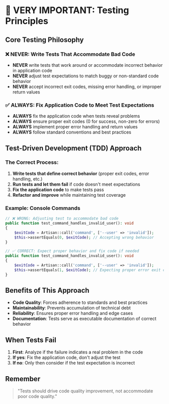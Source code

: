 # 🚨 VERY IMPORTANT: Testing Principles

## Core Testing Philosophy

### ❌ NEVER: Write Tests That Accommodate Bad Code
- **NEVER** write tests that work around or accommodate incorrect behavior in application code
- **NEVER** adjust test expectations to match buggy or non-standard code behavior
- **NEVER** accept incorrect exit codes, missing error handling, or improper return values

### ✅ ALWAYS: Fix Application Code to Meet Test Expectations
- **ALWAYS** fix the application code when tests reveal problems
- **ALWAYS** ensure proper exit codes (0 for success, non-zero for errors)
- **ALWAYS** implement proper error handling and return values
- **ALWAYS** follow standard conventions and best practices

## Test-Driven Development (TDD) Approach

### The Correct Process:
1. **Write tests that define correct behavior** (proper exit codes, error handling, etc.)
2. **Run tests and let them fail** if code doesn't meet expectations
3. **Fix the application code** to make tests pass
4. **Refactor and improve** while maintaining test coverage

### Example: Console Commands
```php
// ❌ WRONG: Adjusting test to accommodate bad code
public function test_command_handles_invalid_user(): void
{
    $exitCode = Artisan::call('command', ['--user' => 'invalid']);
    $this->assertEquals(0, $exitCode); // Accepting wrong behavior
}

// ✅ CORRECT: Expect proper behavior and fix code if needed
public function test_command_handles_invalid_user(): void
{
    $exitCode = Artisan::call('command', ['--user' => 'invalid']);
    $this->assertEquals(1, $exitCode); // Expecting proper error exit code
}
```

## Benefits of This Approach
- **Code Quality**: Forces adherence to standards and best practices
- **Maintainability**: Prevents accumulation of technical debt
- **Reliability**: Ensures proper error handling and edge cases
- **Documentation**: Tests serve as executable documentation of correct behavior

## When Tests Fail
1. **First**: Analyze if the failure indicates a real problem in the code
2. **If yes**: Fix the application code, don't adjust the test
3. **If no**: Only then consider if the test expectation is incorrect

## Remember
> "Tests should drive code quality improvement, not accommodate poor code quality."
